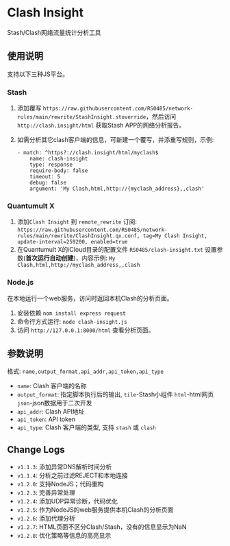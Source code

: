 # Clash Insight
Stash/Clash网络流量统计分析工具

## 使用说明
支持以下三种JS平台。

### Stash
1. 添加覆写 `https://raw.githubusercontent.com/RS0485/network-rules/main/rewrite/StashInsight.stoverride`，然后访问 `http://clash.insight/html` 获取Stash APP的网络分析报告。

2. 如需分析其它clash客户端的信息，可新建一个覆写，并添重写规则，示例:
    ```
    - match: ^https?://clash.insight/html/myclash$
        name: clash-insight
        type: response
        require-body: false
        timeout: 5
        debug: false
        argument: 'My Clash,html,http://{myclash_address},,clash'
    ```

### Quantumult X
1. 添加`Clash Insight` 到 `remote_rewrite` 订阅: `https://raw.githubusercontent.com/RS0485/network-rules/main/rewrite/ClashInsight.qx.conf, tag=My Clash Insight, update-interval=259200, enabled=true`
2. 在Quantumult X的iCloud目录的配置文件 `RS0485/clash-insight.txt` 设置参数(**首次运行自动创建**)，内容示例: `My Clash,html,http://myclash_address,,clash`

### Node.js
在本地运行一个web服务，访问时返回本机Clash的分析页面。

1. 安装依赖 `nom install express request`
2. 命令行方式运行: `node clash-insight.js`
3. 访问 `http://127.0.0.1:8000/html` 查看分析页面。

## 参数说明
格式: `name,output_format,api_addr,api_token,api_type`

- `name`:            Clash 客户端的名称
- `output_format`:   指定脚本执行后的输出, `tile`-Stash小组件 `html`-html网页 `json`-json数据用于二次开发
- `api_addr`:        Clash API地址
- `api_token`:       API token
- `api_type`:        Clash 客户端的类型, 支持 `stash` 或 `clash`

## Change Logs
- `v1.1.3`: 添加异常DNS解析时间分析
- `v1.1.4`: 分析之前过滤REJECT和本地连接
- `v1.2.0`: 支持NodeJS；代码重构
- `v1.2.3`: 完善异常处理
- `v1.2.4`: 添加UDP异常诊断，代码优化
- `v1.2.5`: 作为NodeJS的web服务提供本机Clash的分析页面
- `v1.2.6`: 添加代理分析
- `v1.2.7`: HTML页面不区分Clash/Stash，没有的信息显示为NaN
- `v1.2.8`: 优化策略等信息的高亮显示